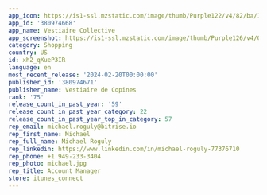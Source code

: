 ```yaml
---
app_icon: https://is1-ssl.mzstatic.com/image/thumb/Purple122/v4/82/ba/10/82ba1093-7eaa-7707-89e8-c203b0b437e7/AppIcon-1x_U007emarketing-0-7-0-85-220.png/1024x1024bb.png
app_id: '380974668'
app_name: Vestiaire Collective
app_screenshot: https://is1-ssl.mzstatic.com/image/thumb/Purple126/v4/03/56/37/03563785-6f15-cc40-13a0-e7f371ce994c/929a5816-ea7f-400b-ac18-c3890b346429_EMEA_UK_EN_ASO_Version1_5.jpg/1242x2688bb.png
category: Shopping
country: US
id: xh2_qXueP3IR
language: en
most_recent_release: '2024-02-20T00:00:00'
publisher_id: '380974671'
publisher_name: Vestiaire de Copines
rank: '75'
release_count_in_past_year: '59'
release_count_in_past_year_category: 22
release_count_in_past_year_top_in_category: 57
rep_email: michael.roguly@bitrise.io
rep_first_name: Michael
rep_full_name: Michael Roguly
rep_linkedin: https://www.linkedin.com/in/michael-roguly-77376710
rep_phone: +1 949-233-3404
rep_photo: michael.jpg
rep_title: Account Manager
store: itunes_connect
---
```

